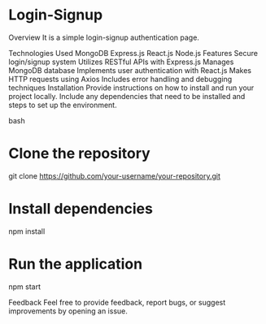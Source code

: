 # Login-Signup

Overview
It is a simple login-signup authentication page.

Technologies Used
MongoDB
Express.js
React.js
Node.js
Features
Secure login/signup system
Utilizes RESTful APIs with Express.js
Manages MongoDB database
Implements user authentication with React.js
Makes HTTP requests using Axios
Includes error handling and debugging techniques
Installation
Provide instructions on how to install and run your project locally. Include any dependencies that need to be installed and steps to set up the environment.

bash

# Clone the repository
git clone https://github.com/your-username/your-repository.git

# Install dependencies
npm install

# Run the application
npm start


Feedback
Feel free to provide feedback, report bugs, or suggest improvements by opening an issue.

